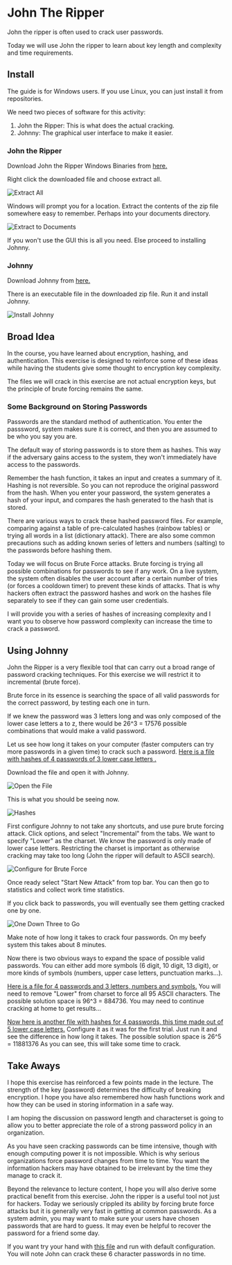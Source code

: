 # John The Ripper

John the ripper is often used to crack user passwords. 

Today we will use John the ripper to learn about key length and complexity and time requirements.

## Install

The guide is for Windows users. If you use Linux, you can just install it from repositories.

We need two pieces of software for this activity:

1. John the Ripper: This is what does the actual cracking.
2. Johnny: The graphical user interface to make it easier.

### John the Ripper

Download John the Ripper Windows Binaries from [here.](https://www.openwall.com/john/k/john-1.9.0-jumbo-1-win64.zip)

Right click the downloaded file and choose extract all.

![Extract All](figures/extract1.png)

Windows will prompt you for a location. Extract the contents of the zip file somewhere easy to remember. Perhaps into your documents directory.

![Extract to Documents](figures/extract2.png)

If you won't use the GUI this is all you need. Else proceed to installing Johnny.


### Johnny

Download Johnny from [here.](https://openwall.info/wiki/_media/john/johnny/johnny_2.2_win.zip)

There is an executable file in the downloaded zip file. Run it and install Johnny. 

![Install Johnny](figures/johnnyInstall)

## Broad Idea

In the course, you have learned about encryption, hashing, and authentication. This exercise is designed to reinforce some of these ideas while having the students give some thought to encryption key complexity.

The files we will crack in this exercise are not actual encryption keys, but the principle of brute forcing remains the same.

### Some Background on Storing Passwords

Passwords are the standard method of authentication. You enter the passsword, system makes sure it is correct, and then you are assumed to be who you say you are.

The default way of storing passwords is to store them as hashes. This way if the adversary gains access to the system, they won't immediately have access to the passwords.

Remember the hash function, it takes an input and creates a summary of it. Hashing is not reversible. So you can not reproduce the original password from the hash. When you enter your password, the system generates a hash of your input, and compares the hash generated to the hash that is stored.

There are various ways to crack these hashed password files. For example, comparing against a table of pre-calculated hashes (rainbow tables) or trying all words in a list (dictionary attack). There are also some common precautions such as adding known series of letters and numbers (salting) to the passwords before hashing them.

Today we will focus on Brute Force attacks. Brute forcing is trying all possible combinations for passwords to see if any work. On a live system, the system often disables the user account after a certain number of tries (or forces a cooldown timer) to prevent these kinds of attacks. That is why hackers often extract the password hashes and work on the hashes file separately to see if they can gain some user credentials.

I will provide you with a series of hashes of increasing complexity and I want you to observe how password complexity can increase the time to crack a password.

## Using Johnny

John the Ripper is a very flexible tool that can carry out a broad range of password cracking techniques. For this exercise we will restrict it to incremental (brute force).

Brute force in its essence is searching the space of all valid passwords for the correct password, by testing each one in turn.

If we knew the password was 3 letters long and was only composed of the lower case letters a to z, there would be 26^3 = 17576  possible combinations that would make a valid password. 

Let us see how long it takes on your computer (faster computers can try more passwords in a given time) to crack such a password. [Here is a file with hashes of 4 passwords of 3 lower case letters .](3AHashes.txt)

Download the file and open it with Johnny.

![Open the File](figures/openInJohnny.png)

This is what you should be seeing now.

![Hashes](figures/hashesInJohnny.png)

First configure Johnny to not take any shortcuts, and use pure brute forcing attack. Click options, and select "Incremental" from the tabs. We want to specify "Lower" as the charset. We know the password is only made of lower case letters. Restricting the charset is important as otherwise cracking may take too long (John the ripper will default to ASCII search).

![Configure for Brute Force](figures/configureJohnny.png)

Once ready select "Start New Attack" from top bar. You can then go to statistics and collect work time statistics. 

If you click back to passwords, you will eventually see them getting cracked one by one.

![One Down Three to Go](figures/1down.png)

Make note of how long it takes to crack four passwords. On my beefy system this takes about 8 minutes.

Now there is two obvious ways to expand the space of possible valid passwords. You can either add more symbols (6 digit, 10 digit, 13 digit), or more kinds of symbols (numbers, upper case letters, punctuation marks...).

[Here is a file for 4 passwords and 3 letters, numbers and symbols.](3ANSHashes.txt) You will need to remove "Lower" from charset to force all 95 ASCII characters. The possible solution space is 96^3 = 884736. You may need to continue cracking at home to get results...

[Now here is another file with hashes for 4 passwords, this time made out of 5 lower case letters.](5AHashes.txt) Configure it as it was for the first trial. Just run it and see the difference in how long it takes. The possible solution space is 26^5 = 11881376 As you can see, this will take some time to crack.

## Take Aways

I hope this exercise has reinforced a few points made in the lecture. The strength of the key (password) determines the difficulty of breaking encryption. I hope you have also remembered how hash functions work and how they can be used in storing information in a safe way. 

I am hoping the discussion on password length and characterset is going to allow you to better appreciate the role of a strong password policy in an organization. 

As you have seen cracking passwords can be time intensive, though with enough computing power it is not impossible. Which is why serious organizations force password changes from time to time. You want the information hackers may have obtained to be irrelevant by the time they manage to crack it.

Beyond the relevance to lecture content, I hope you will also derive some practical benefit from this exercise. John the ripper is a useful tool not just for hackers. Today we seriously crippled its ability by forcing brute force attacks but it is generally very fast in getting at common passwords. As a system admin, you may want to make sure your users have chosen passwords that are hard to guess. It may even be helpful to recover the password for a friend some day. 

If you want try your hand with [this file](SimpleHashes.txt) and run with default configuration. You will note John can crack these 6 character passwords in no time.

